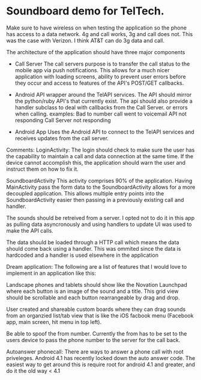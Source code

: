 Soundboard demo for TelTech.
==========

Make sure to have wireless on when testing the application so the phone has access to a data network.
4g and call works, 3g and call does not. This was the case with Verizon. I think AT&T can do 3g data and call.

The architecture of the application should have three major components
* Call Server
The call servers purpose is to transfer the call status to the mobile app via push notifications. This allows 
for a much nicer application with loading screens, ability to prevent user errors before they occur and 
access to features of the API's POST/GET callbacks.

* Android API wrapper around the TelAPI services. 
The API should mirror the python/ruby API's that currently exist.
The api should also provide a handler subclass to deal with callbacks from the Call Server. or errors
when calling.
examples:
	Bad to number
	call went to voicemail
	API not responding
	Call Server not responding

* Android App
Uses the Android API to connect to the TelAPI services and receives updates from the call server.

Comments:
LoginActivity:
The login should check to make sure the user has the capability to maintain a call and data connection at 
the same time. If the device cannot accomplish this, the application should warn the user and instruct them
on how to fix it.

SoundboardActivity
This activity comprises 90% of the application. Having MainActivity pass the form data
to the SoundboardActivity allows for a more decoupled application. This allows multiple entry points into
the SoundboardActivity easier then passing in a previously existing call and handler.

The sounds should be retreived from a server. I opted not to do it in this app as pulling data asyncronously 
and using handlers to update UI was used to make the API calls.

The data should be loaded through a HTTP call which means the data should come back using a handler. This 
was ommited since the data is hardcoded and a handler is used elsewhere in the application

Dream application:
The following are a list of features that I would love to implement in an application like this:

Landscape phones and tablets should show like the Novation Launchpad where each button is an image of the 
sound and a title. This grid view should be scrollable and each button rearrangeable by drag and drop.

User created and shareable custom boards where they can drag sounds from an organzied list/tab view that is
like the iOS facbook menu (Facebook app, main screen, hit menu in top left).

Be able to spoof the from number. Currently the from has to be set to the users device to pass the phone number
to the server for the call back.

Autoanswer phonecall:
There are ways to answer a phone call with root priveleges. Android 4.1 has recently locked down the auto answer
code. The easiest way to get around this is require root for android 4.1 and greater, and do it the old way < 4.1
